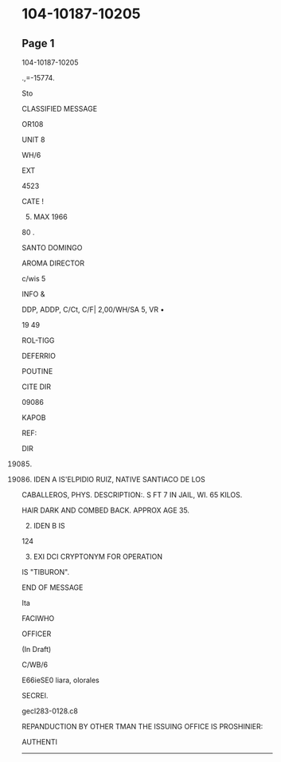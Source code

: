 # 104-10187-10205

## Page 1

104-10187-10205

.,=-15774.

Sto

CLASSIFIED MESSAGE

OR108

UNIT 8

WH/6

EXT

4523

CATE !

5. MAX 1966

80 .

SANTO DOMINGO

AROMA DIRECTOR

c/wis 5

INFO &

DDP, ADDP, C/Ct, C/F| 2,00/WH/SA 5, VR •

19 49

ROL-TIGG

DEFERRIO

POUTINE

CITE DIR

09086

KAPOB

REF:

DIR

19085.

1. IDEN A IS'ELPIDIO RUIZ, NATIVE SANTIACO DE LOS

CABALLEROS, PHYS. DESCRIPTION:. S FT 7 IN JAIL, WI. 65 KILOS.

HAIR DARK AND COMBED BACK. APPROX AGE 35.

2. IDEN B IS

124

3. EXI DCI CRYPTONYM FOR OPERATION

IS "TIBURON".

END OF MESSAGE

Ita

FACIWHO

OFFICER

(In Draft)

C/WB/6

E66ieSE0 liara, olorales

SECREI.

gecl283-0128.c8

REPANDUCTION BY OTHER TMAN THE ISSUING OFFICE IS PROSHINIER:

AUTHENTI

---

